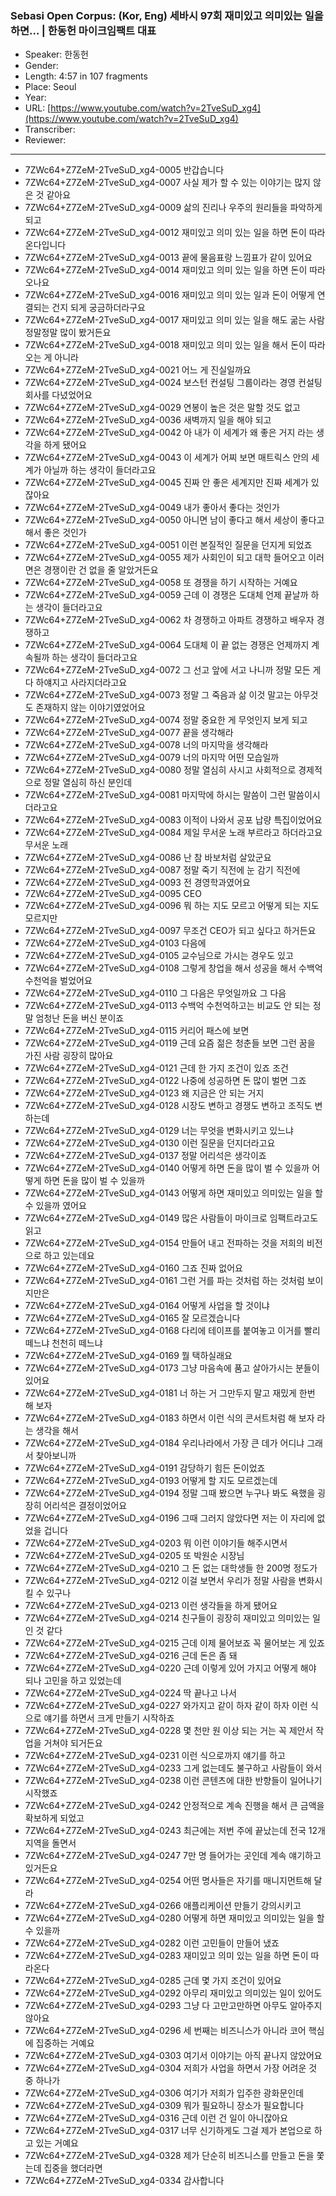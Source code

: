 ### Sebasi Open Corpus: (Kor, Eng) 세바시 97회 재미있고 의미있는 일을 하면... | 한동헌 마이크임팩트 대표

- Speaker: 한동헌
- Gender: 
- Length: 4:57 in 107 fragments
- Place: Seoul
- Year: 
- URL: [https://www.youtube.com/watch?v=2TveSuD_xg4](https://www.youtube.com/watch?v=2TveSuD_xg4)
- Transcriber: 
- Reviewer: 

---

- 7ZWc64+Z7ZeM-2TveSuD_xg4-0005 반갑습니다
- 7ZWc64+Z7ZeM-2TveSuD_xg4-0007 사실 제가 할 수 있는 이야기는 많지 않은 것 같아요
- 7ZWc64+Z7ZeM-2TveSuD_xg4-0009 삶의 진리나 우주의 원리들을 파악하게 되고
- 7ZWc64+Z7ZeM-2TveSuD_xg4-0012 재미있고 의미 있는 일을 하면 돈이 따라온다입니다
- 7ZWc64+Z7ZeM-2TveSuD_xg4-0013 끝에 물음표랑 느낌표가 같이 있어요
- 7ZWc64+Z7ZeM-2TveSuD_xg4-0014 재미있고 의미 있는 일을 하면 돈이 따라오나요
- 7ZWc64+Z7ZeM-2TveSuD_xg4-0016 재미있고 의미 있는 일과 돈이 어떻게 연결되는 건지 되게 궁금하더라구요
- 7ZWc64+Z7ZeM-2TveSuD_xg4-0017 재미있고 의미 있는 일을 해도 굶는 사람 정말정말 많이 봤거든요
- 7ZWc64+Z7ZeM-2TveSuD_xg4-0018 재미있고 의미 있는 일을 해서 돈이 따라오는 게 아니라
- 7ZWc64+Z7ZeM-2TveSuD_xg4-0021 어느 게 진실일까요
- 7ZWc64+Z7ZeM-2TveSuD_xg4-0024 보스턴 컨설팅 그룹이라는 경영 컨설팅 회사를 다녔었어요
- 7ZWc64+Z7ZeM-2TveSuD_xg4-0029 연봉이 높은 것은 말할 것도 없고
- 7ZWc64+Z7ZeM-2TveSuD_xg4-0036 새벽까지 일을 해야 되고
- 7ZWc64+Z7ZeM-2TveSuD_xg4-0042 아 내가 이 세계가 왜 좋은 거지 라는 생각을 하게 됐어요
- 7ZWc64+Z7ZeM-2TveSuD_xg4-0043 이 세계가 어찌 보면 매트릭스 안의 세계가 아닐까 하는 생각이 들더라고요
- 7ZWc64+Z7ZeM-2TveSuD_xg4-0045 진짜 안 좋은 세계지만 진짜 세계가 있잖아요
- 7ZWc64+Z7ZeM-2TveSuD_xg4-0049 내가 좋아서 좋다는 것인가
- 7ZWc64+Z7ZeM-2TveSuD_xg4-0050 아니면 남이 좋다고 해서 세상이 좋다고 해서 좋은 것인가
- 7ZWc64+Z7ZeM-2TveSuD_xg4-0051 이런 본질적인 질문을 던지게 되었죠
- 7ZWc64+Z7ZeM-2TveSuD_xg4-0055 제가 사회인이 되고 대학 들어오고 이러면은 경쟁이란 건 없을 줄 알았거든요
- 7ZWc64+Z7ZeM-2TveSuD_xg4-0058 또 경쟁을 하기 시작하는 거예요
- 7ZWc64+Z7ZeM-2TveSuD_xg4-0059 근데 이 경쟁은 도대체 언제 끝날까 하는 생각이 들더라고요
- 7ZWc64+Z7ZeM-2TveSuD_xg4-0062 차 경쟁하고 아파트 경쟁하고 배우자 경쟁하고
- 7ZWc64+Z7ZeM-2TveSuD_xg4-0064 도대체 이 끝 없는 경쟁은 언제까지 계속될까 하는 생각이 들더라고요
- 7ZWc64+Z7ZeM-2TveSuD_xg4-0072 그 선고 앞에 서고 나니까 정말 모든 게 다 하얘지고 사라지더라고요
- 7ZWc64+Z7ZeM-2TveSuD_xg4-0073 정말 그 죽음과 삶 이것 말고는 아무것도 존재하지 않는 이야기였었어요
- 7ZWc64+Z7ZeM-2TveSuD_xg4-0074 정말 중요한 게 무엇인지 보게 되고
- 7ZWc64+Z7ZeM-2TveSuD_xg4-0077 끝을 생각해라
- 7ZWc64+Z7ZeM-2TveSuD_xg4-0078 너의 마지막을 생각해라
- 7ZWc64+Z7ZeM-2TveSuD_xg4-0079 너의 마지막 어떤 모습일까
- 7ZWc64+Z7ZeM-2TveSuD_xg4-0080 정말 열심히 사시고 사회적으로 경제적으로 정말 열심히 하신 분인데
- 7ZWc64+Z7ZeM-2TveSuD_xg4-0081 마지막에 하시는 말씀이 그런 말씀이시더라고요
- 7ZWc64+Z7ZeM-2TveSuD_xg4-0083 이적이 나와서 공포 납량 특집이었어요
- 7ZWc64+Z7ZeM-2TveSuD_xg4-0084 제일 무서운 노래 부르라고 하더라고요 무서운 노래
- 7ZWc64+Z7ZeM-2TveSuD_xg4-0086 난 참 바보처럼 살았군요
- 7ZWc64+Z7ZeM-2TveSuD_xg4-0087 정말 죽기 직전에 눈 감기 직전에
- 7ZWc64+Z7ZeM-2TveSuD_xg4-0093 전 경영학과였어요
- 7ZWc64+Z7ZeM-2TveSuD_xg4-0095 CEO
- 7ZWc64+Z7ZeM-2TveSuD_xg4-0096 뭐 하는 지도 모르고 어떻게 되는 지도 모르지만
- 7ZWc64+Z7ZeM-2TveSuD_xg4-0097 무조건 CEO가 되고 싶다고 하거든요
- 7ZWc64+Z7ZeM-2TveSuD_xg4-0103 다음에
- 7ZWc64+Z7ZeM-2TveSuD_xg4-0105 교수님으로 가시는 경우도 있고
- 7ZWc64+Z7ZeM-2TveSuD_xg4-0108 그렇게 창업을 해서 성공을 해서 수백억 수천억을 벌었어요
- 7ZWc64+Z7ZeM-2TveSuD_xg4-0110 그 다음은 무엇일까요 그 다음
- 7ZWc64+Z7ZeM-2TveSuD_xg4-0113 수백억 수천억하고는 비교도 안 되는 정말 엄청난 돈을 버신 분이죠
- 7ZWc64+Z7ZeM-2TveSuD_xg4-0115 커리어 패스에 보면
- 7ZWc64+Z7ZeM-2TveSuD_xg4-0119 근데 요즘 젊은 청춘들 보면 그런 꿈을 가진 사람 굉장히 많아요
- 7ZWc64+Z7ZeM-2TveSuD_xg4-0121 근데 한 가지 조건이 있죠 조건
- 7ZWc64+Z7ZeM-2TveSuD_xg4-0122 나중에 성공하면 돈 많이 벌면 그죠
- 7ZWc64+Z7ZeM-2TveSuD_xg4-0123 왜 지금은 안 되는 거지
- 7ZWc64+Z7ZeM-2TveSuD_xg4-0128 시장도 변하고 경쟁도 변하고 조직도 변하는데
- 7ZWc64+Z7ZeM-2TveSuD_xg4-0129 너는 무엇을 변화시키고 있느냐
- 7ZWc64+Z7ZeM-2TveSuD_xg4-0130 이런 질문을 던지더라고요
- 7ZWc64+Z7ZeM-2TveSuD_xg4-0137 정말 어리석은 생각이죠
- 7ZWc64+Z7ZeM-2TveSuD_xg4-0140 어떻게 하면 돈을 많이 벌 수 있을까 어떻게 하면 돈을 많이 벌 수 있을까
- 7ZWc64+Z7ZeM-2TveSuD_xg4-0143 어떻게 하면 재미있고 의미있는 일을 할 수 있을까 였어요
- 7ZWc64+Z7ZeM-2TveSuD_xg4-0149 많은 사람들이 마이크로 임팩트라고도 읽고
- 7ZWc64+Z7ZeM-2TveSuD_xg4-0154 만들어 내고 전파하는 것을 저희의 비전으로 하고 있는데요
- 7ZWc64+Z7ZeM-2TveSuD_xg4-0160 그죠 진짜 없어요
- 7ZWc64+Z7ZeM-2TveSuD_xg4-0161 그런 거를 파는 것처럼 하는 것처럼 보이지만은
- 7ZWc64+Z7ZeM-2TveSuD_xg4-0164 어떻게 사업을 할 것이냐
- 7ZWc64+Z7ZeM-2TveSuD_xg4-0165 잘 모르겠습니다
- 7ZWc64+Z7ZeM-2TveSuD_xg4-0168 다리에 테이프를 붙여놓고 이거를 빨리 떼느냐 천천히 떼느냐
- 7ZWc64+Z7ZeM-2TveSuD_xg4-0169 뭘 택하실래요
- 7ZWc64+Z7ZeM-2TveSuD_xg4-0173 그냥 마음속에 품고 살아가시는 분들이 있어요
- 7ZWc64+Z7ZeM-2TveSuD_xg4-0181 너 하는 거 그만두지 말고 재밌게 한번 해 보자
- 7ZWc64+Z7ZeM-2TveSuD_xg4-0183 하면서 이런 식의 콘서트처럼 해 보자 라는 생각을 해서
- 7ZWc64+Z7ZeM-2TveSuD_xg4-0184 우리나라에서 가장 큰 데가 어디냐 그래서 찾아보니까
- 7ZWc64+Z7ZeM-2TveSuD_xg4-0191 감당하기 힘든 돈이었죠
- 7ZWc64+Z7ZeM-2TveSuD_xg4-0193 어떻게 할 지도 모르겠는데
- 7ZWc64+Z7ZeM-2TveSuD_xg4-0194 정말 그때 봤으면 누구나 봐도 욕했을 굉장히 어리석은 결정이었어요
- 7ZWc64+Z7ZeM-2TveSuD_xg4-0196 그때 그러지 않았다면 저는 이 자리에 없었을 겁니다
- 7ZWc64+Z7ZeM-2TveSuD_xg4-0203 뭐 이런 이야기들 해주시면서
- 7ZWc64+Z7ZeM-2TveSuD_xg4-0205 또 박원순 시장님
- 7ZWc64+Z7ZeM-2TveSuD_xg4-0210 그 돈 없는 대학생들 한 200명 정도가
- 7ZWc64+Z7ZeM-2TveSuD_xg4-0212 이걸 보면서 우리가 정말 사람을 변화시킬 수 있구나
- 7ZWc64+Z7ZeM-2TveSuD_xg4-0213 이런 생각들을 하게 됐어요
- 7ZWc64+Z7ZeM-2TveSuD_xg4-0214 친구들이 굉장히 재미있고 의미있는 일인 것 같다
- 7ZWc64+Z7ZeM-2TveSuD_xg4-0215 근데 이제 물어보죠 꼭 물어보는 게 있죠
- 7ZWc64+Z7ZeM-2TveSuD_xg4-0216 근데 돈은 좀 돼
- 7ZWc64+Z7ZeM-2TveSuD_xg4-0220 근데 이렇게 있어 가지고 어떻게 해야 되나 고민을 하고 있었는데
- 7ZWc64+Z7ZeM-2TveSuD_xg4-0224 딱 끝나고 나서
- 7ZWc64+Z7ZeM-2TveSuD_xg4-0227 와가지고 같이 하자 같이 하자 이런 식으로 얘기를 하면서 크게 만들기 시작하죠
- 7ZWc64+Z7ZeM-2TveSuD_xg4-0228 몇 천만 원 이상 되는 거는 꼭 제안서 작업을 거쳐야 되거든요
- 7ZWc64+Z7ZeM-2TveSuD_xg4-0231 이런 식으로까지 얘기를 하고
- 7ZWc64+Z7ZeM-2TveSuD_xg4-0233 그게 없는데도 불구하고 사람들이 와서
- 7ZWc64+Z7ZeM-2TveSuD_xg4-0238 이런 콘텐츠에 대한 반향들이 일어나기 시작했죠
- 7ZWc64+Z7ZeM-2TveSuD_xg4-0242 안정적으로 계속 진행을 해서 큰 금액을 확보하게 되었고
- 7ZWc64+Z7ZeM-2TveSuD_xg4-0243 최근에는 저번 주에 끝났는데 전국 12개 지역을 돌면서
- 7ZWc64+Z7ZeM-2TveSuD_xg4-0247 7만 명 들어가는 곳인데 계속 얘기하고 있거든요
- 7ZWc64+Z7ZeM-2TveSuD_xg4-0254 어떤 명사들은 자기를 매니지먼트해 달라
- 7ZWc64+Z7ZeM-2TveSuD_xg4-0266 애플리케이션 만들기 강의시키고
- 7ZWc64+Z7ZeM-2TveSuD_xg4-0280 어떻게 하면 재미있고 의미있는 일을 할 수 있을까
- 7ZWc64+Z7ZeM-2TveSuD_xg4-0282 이런 고민들이 만들어 냈죠
- 7ZWc64+Z7ZeM-2TveSuD_xg4-0283 재미있고 의미 있는 일을 하면 돈이 따라온다
- 7ZWc64+Z7ZeM-2TveSuD_xg4-0285 근데 몇 가지 조건이 있어요
- 7ZWc64+Z7ZeM-2TveSuD_xg4-0292 아무리 재미있고 의미있는 일이 있어도
- 7ZWc64+Z7ZeM-2TveSuD_xg4-0293 그냥 다 고만고만하면 아무도 알아주지 않아요
- 7ZWc64+Z7ZeM-2TveSuD_xg4-0296 세 번째는 비즈니스가 아니라 코어 핵심에 집중하는 거예요
- 7ZWc64+Z7ZeM-2TveSuD_xg4-0303 여기서 이야기는 아직 끝나지 않았어요
- 7ZWc64+Z7ZeM-2TveSuD_xg4-0304 저희가 사업을 하면서 가장 어려운 것 중 하나가
- 7ZWc64+Z7ZeM-2TveSuD_xg4-0306 여기가 저희가 입주한 광화문인데
- 7ZWc64+Z7ZeM-2TveSuD_xg4-0309 뭐가 필요하니 장소가 필요합니다
- 7ZWc64+Z7ZeM-2TveSuD_xg4-0316 근데 이런 건 일이 아니잖아요
- 7ZWc64+Z7ZeM-2TveSuD_xg4-0317 너무 신기하게도 그걸 제가 본업으로 하고 있는 거예요
- 7ZWc64+Z7ZeM-2TveSuD_xg4-0328 제가 단순히 비즈니스를 만들고 돈을 쫓는데 집중을 했더라면
- 7ZWc64+Z7ZeM-2TveSuD_xg4-0334 감사합니다
